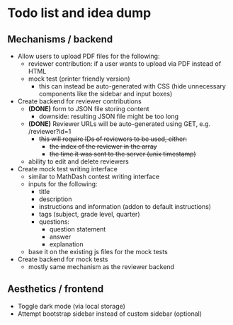 # Todo list and idea dump

## Mechanisms / backend
- Allow users to upload PDF files for the following:
  - reviewer contribution: if a user wants to upload via PDF instead of HTML
  - mock test (printer friendly version)
    - this can instead be auto-generated with CSS (hide unnecessary components like the sidebar and input boxes)
- Create backend for reviewer contributions
  - **(DONE)** form to JSON file storing content
    - downside: resulting JSON file might be too long
  - **(DONE)** Reviewer URLs will be auto-generated using GET, e.g. /reviewer?id=1
    - ~~this will require IDs of reviewers to be used, either:~~
      - ~~the index of the reviewer in the array~~
      - ~~the time it was sent to the server (unix timestamp)~~
  - ability to edit and delete reviewers
- Create mock test writing interface
  - similar to MathDash contest writing interface
  - inputs for the following:
    - title
    - description
    - instructions and information (addon to default instructions)
    - tags (subject, grade level, quarter)
    - questions:
      - question statement
      - answer
      - explanation
  - base it on the existing js files for the mock tests
- Create backend for mock tests
  - mostly same mechanism as the reviewer backend

## Aesthetics / frontend
- Toggle dark mode (via local storage)
- Attempt bootstrap sidebar instead of custom sidebar (optional)
